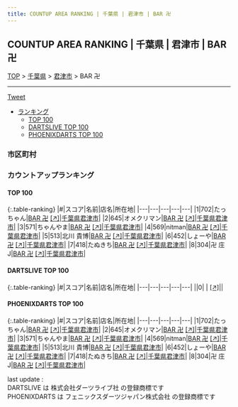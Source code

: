 ```yaml
---
title: COUNTUP AREA RANKING | 千葉県 | 君津市 | BAR 卍
---
```

## COUNTUP AREA RANKING | 千葉県 | 君津市 | BAR 卍

[TOP](/darts/rank/) > [千葉県](/darts/rank/千葉県/) > [君津市](/darts/rank/千葉県/君津市/) > BAR 卍

___

<a href="https://twitter.com/share?ref_src=twsrc%5Etfw" data-text="COUNTUP AREA RANKING | 千葉県君津市BAR 卍" class="twitter-share-button" data-hashtags="DARTSLIVE,PHOENIXDARTS,darts,ダーツ" data-show-count="false">Tweet</a>

* [ランキング](#カウントアップランキング)
    * [TOP 100](#top-100)
    * [DARTSLIVE TOP 100](#dartslive-top-100)
    * [PHOENIXDARTS TOP 100](#phoenixdarts-top-100)

### 市区町村

<ul>

</ul>

### カウントアップランキング

#### TOP 100



{:.table-ranking}
|#|スコア|名前|店名|所在地|
|---|---|---|---|---|
|1|702|<span class="rank-name-pd">たっちゃん</span>|<a href="/darts/rank/shops/69633.html">BAR 卍</a> <a href="https://vs.phoenixdarts.com/jp/shop/shopDetailInfo/s_69633?s_seq=69633">[↗]</a>|<a href="/darts/rank/千葉県/君津市">千葉県君津市</a>|
|2|645|<span class="rank-name-pd">オメクリマン</span>|<a href="/darts/rank/shops/69633.html">BAR 卍</a> <a href="https://vs.phoenixdarts.com/jp/shop/shopDetailInfo/s_69633?s_seq=69633">[↗]</a>|<a href="/darts/rank/千葉県/君津市">千葉県君津市</a>|
|3|571|<span class="rank-name-pd">ちゃんやま</span>|<a href="/darts/rank/shops/69633.html">BAR 卍</a> <a href="https://vs.phoenixdarts.com/jp/shop/shopDetailInfo/s_69633?s_seq=69633">[↗]</a>|<a href="/darts/rank/千葉県/君津市">千葉県君津市</a>|
|4|569|<span class="rank-name-pd">nitman</span>|<a href="/darts/rank/shops/69633.html">BAR 卍</a> <a href="https://vs.phoenixdarts.com/jp/shop/shopDetailInfo/s_69633?s_seq=69633">[↗]</a>|<a href="/darts/rank/千葉県/君津市">千葉県君津市</a>|
|5|513|<span class="rank-name-pd">北川 貴博</span>|<a href="/darts/rank/shops/69633.html">BAR 卍</a> <a href="https://vs.phoenixdarts.com/jp/shop/shopDetailInfo/s_69633?s_seq=69633">[↗]</a>|<a href="/darts/rank/千葉県/君津市">千葉県君津市</a>|
|6|452|<span class="rank-name-pd">しょーや</span>|<a href="/darts/rank/shops/69633.html">BAR 卍</a> <a href="https://vs.phoenixdarts.com/jp/shop/shopDetailInfo/s_69633?s_seq=69633">[↗]</a>|<a href="/darts/rank/千葉県/君津市">千葉県君津市</a>|
|7|418|<span class="rank-name-pd">たぬきち</span>|<a href="/darts/rank/shops/69633.html">BAR 卍</a> <a href="https://vs.phoenixdarts.com/jp/shop/shopDetailInfo/s_69633?s_seq=69633">[↗]</a>|<a href="/darts/rank/千葉県/君津市">千葉県君津市</a>|
|8|304|<span class="rank-name-pd">卍 庄J</span>|<a href="/darts/rank/shops/69633.html">BAR 卍</a> <a href="https://vs.phoenixdarts.com/jp/shop/shopDetailInfo/s_69633?s_seq=69633">[↗]</a>|<a href="/darts/rank/千葉県/君津市">千葉県君津市</a>|


#### DARTSLIVE TOP 100



{:.table-ranking}
|#|スコア|名前|店名|所在地|
|---|---|---|---|---|
||0|<span class="rank-name-dl"> </span>|<a href="/darts/rank/shops/.html"></a> <a href="">[↗]</a>|<a href="/darts/rank//"></a>|


#### PHOENIXDARTS TOP 100



{:.table-ranking}
|#|スコア|名前|店名|所在地|
|---|---|---|---|---|
|1|702|<span class="rank-name-pd">たっちゃん</span>|<a href="/darts/rank/shops/69633.html">BAR 卍</a> <a href="https://vs.phoenixdarts.com/jp/shop/shopDetailInfo/s_69633?s_seq=69633">[↗]</a>|<a href="/darts/rank/千葉県/君津市">千葉県君津市</a>|
|2|645|<span class="rank-name-pd">オメクリマン</span>|<a href="/darts/rank/shops/69633.html">BAR 卍</a> <a href="https://vs.phoenixdarts.com/jp/shop/shopDetailInfo/s_69633?s_seq=69633">[↗]</a>|<a href="/darts/rank/千葉県/君津市">千葉県君津市</a>|
|3|571|<span class="rank-name-pd">ちゃんやま</span>|<a href="/darts/rank/shops/69633.html">BAR 卍</a> <a href="https://vs.phoenixdarts.com/jp/shop/shopDetailInfo/s_69633?s_seq=69633">[↗]</a>|<a href="/darts/rank/千葉県/君津市">千葉県君津市</a>|
|4|569|<span class="rank-name-pd">nitman</span>|<a href="/darts/rank/shops/69633.html">BAR 卍</a> <a href="https://vs.phoenixdarts.com/jp/shop/shopDetailInfo/s_69633?s_seq=69633">[↗]</a>|<a href="/darts/rank/千葉県/君津市">千葉県君津市</a>|
|5|513|<span class="rank-name-pd">北川 貴博</span>|<a href="/darts/rank/shops/69633.html">BAR 卍</a> <a href="https://vs.phoenixdarts.com/jp/shop/shopDetailInfo/s_69633?s_seq=69633">[↗]</a>|<a href="/darts/rank/千葉県/君津市">千葉県君津市</a>|
|6|452|<span class="rank-name-pd">しょーや</span>|<a href="/darts/rank/shops/69633.html">BAR 卍</a> <a href="https://vs.phoenixdarts.com/jp/shop/shopDetailInfo/s_69633?s_seq=69633">[↗]</a>|<a href="/darts/rank/千葉県/君津市">千葉県君津市</a>|
|7|418|<span class="rank-name-pd">たぬきち</span>|<a href="/darts/rank/shops/69633.html">BAR 卍</a> <a href="https://vs.phoenixdarts.com/jp/shop/shopDetailInfo/s_69633?s_seq=69633">[↗]</a>|<a href="/darts/rank/千葉県/君津市">千葉県君津市</a>|
|8|304|<span class="rank-name-pd">卍 庄J</span>|<a href="/darts/rank/shops/69633.html">BAR 卍</a> <a href="https://vs.phoenixdarts.com/jp/shop/shopDetailInfo/s_69633?s_seq=69633">[↗]</a>|<a href="/darts/rank/千葉県/君津市">千葉県君津市</a>|


<div class="footer border-top border-gray-light mt-5 pt-3 text-right text-gray">
    last update : <span style="font-weight: italic" id="foot_last_modified"></span><br />
    DARTSLIVE は 株式会社ダーツライブ社 の登録商標です<br />
    PHOENIXDARTS は フェニックスダーツジャパン株式会社 の登録商標です<br />
</div>

<script src="https://cdnjs.cloudflare.com/ajax/libs/jquery.tablesorter/2.31.3/js/jquery.tablesorter.min.js" integrity="sha512-qzgd5cYSZcosqpzpn7zF2ZId8f/8CHmFKZ8j7mU4OUXTNRd5g+ZHBPsgKEwoqxCtdQvExE5LprwwPAgoicguNg==" crossorigin="anonymous" referrerpolicy="no-referrer"></script>
<link rel="stylesheet" href="https://cdnjs.cloudflare.com/ajax/libs/jquery.tablesorter/2.31.3/css/theme.default.min.css" integrity="sha512-wghhOJkjQX0Lh3NSWvNKeZ0ZpNn+SPVXX1Qyc9OCaogADktxrBiBdKGDoqVUOyhStvMBmJQ8ZdMHiR3wuEq8+w==" crossorigin="anonymous" referrerpolicy="no-referrer" />
<script>
$(function() {
    $(".table-ranking").tablesorter({sortList:[[0, 0]]});
    $("#foot_last_modified").text(formatDate(new Date(document.lastModified), 'yyyy-MM-dd HH:mm:ss'));
});
</script>

<script async src="https://platform.twitter.com/widgets.js" charset="utf-8"></script>